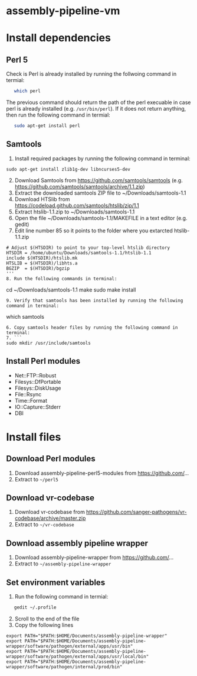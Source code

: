 # assembly-pipeline-vm

# Install dependencies

## Perl 5

Check is Perl is already installed by running the follwoing command in termial:

```bash
   which perl
```

The previous command should return the path of the perl execuable in case perl is already installed (e.g. `/usr/bin/perl`). If it does not return anything, then run the following command in termial:

```bash
   sudo apt-get install perl
```

## Samtools

1. Install required packages by running the following command in terminal:
```
sudo apt-get install zlib1g-dev libncurses5-dev
```
2. Download Samtools from https://github.com/samtools/samtools (e.g. https://github.com/samtools/samtools/archive/1.1.zip)
3. Extract the downloaded samtools ZIP file to ~/Downloads/samtools-1.1
4. Download HTSlib from https://codeload.github.com/samtools/htslib/zip/1.1
5. Extract htslib-1.1.zip to  ~/Downloads/samtools-1.1
6. Open the file ~/Downloads/samtools-1.1/MAKEFILE in a text editor (e.g. gedit)
7. Edit line number 85 so it points to the folder where you extarcted htslib-1.1.zip
```
# Adjust $(HTSDIR) to point to your top-level htslib directory
HTSDIR = /home/ubuntu/Downloads/samtools-1.1/htslib-1.1
include $(HTSDIR)/htslib.mk
HTSLIB = $(HTSDIR)/libhts.a
BGZIP  = $(HTSDIR)/bgzip
'''
8. Run the following commands in terminal:
```
cd ~/Downloads/samtools-1.1
make
sudo make install
```
9. Verify that samtools has been installed by running the following command in terminal:
```
which samtools
```
6. Copy samtools header files by running the following command in terminal:
7. ```
sudo mkdir /usr/include/samtools

```


## Install Perl modules

* Net::FTP::Robust
* Filesys::DfPortable
* Filesys::DiskUsage
* File::Rsync
* Time::Format
* IO::Capture::Stderr
* DBI


# Install files

## Download Perl modules

1. Download assembly-pipeline-perl5-modules from https://github.com/...
2. Extract to `~/perl5`

## Download vr-codebase

1. Download vr-codebase from https://github.com/sanger-pathogens/vr-codebase/archive/master.zip
2. Extract to `~/vr-codebase`

## Download assembly pipeline wrapper

1. Download assembly-pipeline-wrapper from https://github.com/...
2. Extract to `~/assembly-pipeline-wrapper`


## Set environment variables

1. Run the following command in termial:
```bash
   gedit ~/.profile
```
2. Scroll to the end of the file
3. Copy the following lines
```
export PATH="$PATH:$HOME/Documents/assembly-pipeline-wrapper"
export PATH="$PATH:$HOME/Documents/assembly-pipeline-wrapper/software/pathogen/external/apps/usr/bin"
export PATH="$PATH:$HOME/Documents/assembly-pipeline-wrapper/software/pathogen/external/apps/usr/local/bin"
export PATH="$PATH:$HOME/Documents/assembly-pipeline-wrapper/software/pathogen/internal/prod/bin"
```

